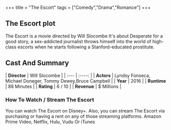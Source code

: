 +++
title = "The Escort"
tags = ["Comedy","Drama","Romance"]
+++
## The Escort plot
The Escort is a movie directed by Will Slocombe It's about Desperate for a good story, a sex-addicted journalist throws himself into the world of high-class escorts when he starts following a Stanford-educated prostitute.
## Cast And Summary
| **Director**      | Will Slocombe |
    | :---        |    :----:   |
    |  **Actors** | Lyndsy Fonseca, Michael Doneger, Tommy Dewey,Bruce Campbell |
    | **Year**   | 2016    |
    |  **Runtime** | 88 Minutes |
    |  **Rating** | 6 / 10 | 
    |  **Revenue** | $ Millions |
### How To Watch / Stream The Escort
You can watch The Escort on Disney+.
Also, you can stream The Escort via purchasing or having a rent on any of those streaming platforms.
Amazon Prime Video, Netflix, Hulu, Vudu Or iTunes
